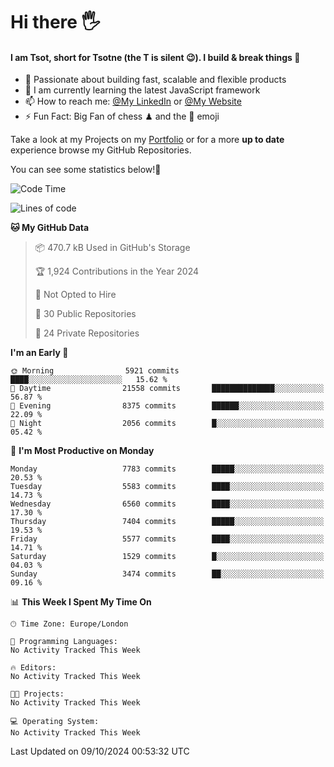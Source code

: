 # Hi there :raised_hand_with_fingers_splayed:
#### I am Tsot, short for Tsotne (the T is silent :wink:). I build & break things :space_invader:
- :telescope: Passionate about building fast, scalable and flexible products
- :seedling: I am currently learning the latest JavaScript framework 
- :mailbox: How to reach me: [@My LinkedIn](https://www.linkedin.com/in/tsotne-gvadzabia/) or [@My Website](https://tsotne.co.uk/contact)
- :zap: Fun Fact: Big Fan of chess ♟ and the 👾 emoji

Take a look at my Projects on my [Portfolio](https://tsotne.co.uk/) or for a more **up to date** experience browse my GitHub Repositories.

You can see some statistics below!:space_invader:
<!--START_SECTION:waka-->
![Code Time](http://img.shields.io/badge/Code%20Time-761%20hrs%202%20mins-blue)

![Lines of code](https://img.shields.io/badge/From%20Hello%20World%20I%27ve%20Written-13.6%20million%20lines%20of%20code-blue)

**🐱 My GitHub Data** 

> 📦 470.7 kB Used in GitHub's Storage 
 > 
> 🏆 1,924 Contributions in the Year 2024
 > 
> 🚫 Not Opted to Hire
 > 
> 📜 30 Public Repositories 
 > 
> 🔑 24 Private Repositories 
 > 
**I'm an Early 🐤** 

```text
🌞 Morning                5921 commits        ████░░░░░░░░░░░░░░░░░░░░░   15.62 % 
🌆 Daytime                21558 commits       ██████████████░░░░░░░░░░░   56.87 % 
🌃 Evening                8375 commits        ██████░░░░░░░░░░░░░░░░░░░   22.09 % 
🌙 Night                  2056 commits        █░░░░░░░░░░░░░░░░░░░░░░░░   05.42 % 
```
📅 **I'm Most Productive on Monday** 

```text
Monday                   7783 commits        █████░░░░░░░░░░░░░░░░░░░░   20.53 % 
Tuesday                  5583 commits        ████░░░░░░░░░░░░░░░░░░░░░   14.73 % 
Wednesday                6560 commits        ████░░░░░░░░░░░░░░░░░░░░░   17.30 % 
Thursday                 7404 commits        █████░░░░░░░░░░░░░░░░░░░░   19.53 % 
Friday                   5577 commits        ████░░░░░░░░░░░░░░░░░░░░░   14.71 % 
Saturday                 1529 commits        █░░░░░░░░░░░░░░░░░░░░░░░░   04.03 % 
Sunday                   3474 commits        ██░░░░░░░░░░░░░░░░░░░░░░░   09.16 % 
```


📊 **This Week I Spent My Time On** 

```text
🕑︎ Time Zone: Europe/London

💬 Programming Languages: 
No Activity Tracked This Week

🔥 Editors: 
No Activity Tracked This Week

🐱‍💻 Projects: 
No Activity Tracked This Week

💻 Operating System: 
No Activity Tracked This Week
```


 Last Updated on 09/10/2024 00:53:32 UTC
<!--END_SECTION:waka-->
